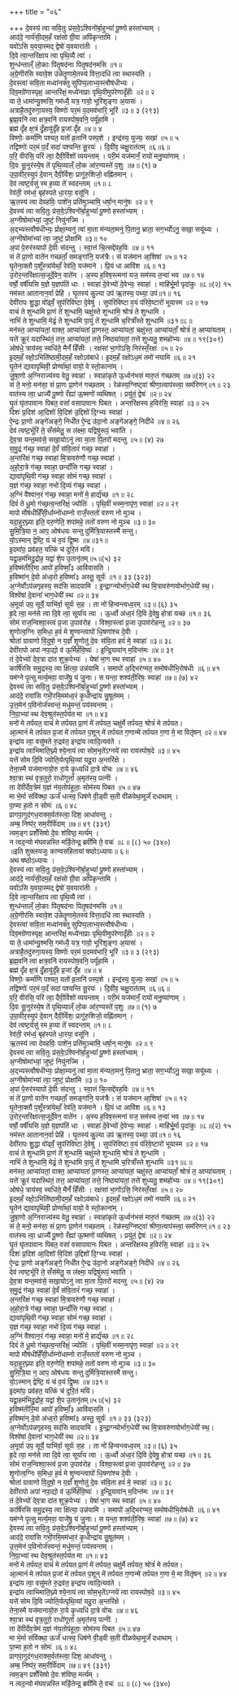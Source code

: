 +++
title = "०६"

+++
दे॒वस्य॑ त्वा सवि॒तुः प्र॑स॒वे॒ऽश्विनो॑र्बा॒हुभ्यां॑ पू॒ष्णो हस्ता॑भ्याम् ।  
आद॑दे॒ नार्य॑सी॒दम॒हँ रक्ष॑सो ग्री॒वा अपि॑कृन्तामि ।  
यवो॑ऽसि य॒वया॒स्मद् द्वेषो॑ य॒वयारा॑तीः ।  
दि॒वे त्वा॒न्तरि॑क्षाय त्वा पृथि॒व्यै त्वा॑ ।  
शुन्ध॑न्ताल्ँ लो॒काः पि॑तृ॒षद॑नाः पितृ॒षद॑नमसि ॥१॥  
अ॒ग्रे॒णीर॑सि स्वावे॒श उ॑न्नेतॄ॒णामे॒तस्य॑ वित्ता॒दधि॑ त्वा स्थास्यति ।  
दे॒वस्त्वा॑ सवि॒ता मध्वा॑नक्तु सुपिप्प॒लाभ्य॒स्त्वौष॑धीभ्यः ।  
दिव॒मग्रे॑णास्पृक्ष॒ आन्तरि॑क्षं॒ मध्ये॑नाप्राः पृथि॒वीमुप॑रेणादृँहीः ॥२॥ २  
या ते॒ धामा॑न्यु॒श्मसि॒ गम॑ध्यै॒ यत्र॒ गावो॒ भूरि॑शृङ्गा अ॒यासः॑ ।  
अत्राहै॒तदु॑रुगा॒यस्य॒ विष्णोः॑ पर॒मं प॒दमव॑भारि॒ भूरि॑ ॥३॥ ३ (२९३)  
ब्र॒ह्म॒वनि॑ त्वा क्षत्र॒वनि॑ रायस्पोष॒वनि॒ पर्यू॑हामि ।  
ब्रह्म॑ दृँह क्ष॒त्रं दृँ॒हायु॑र्दृँह प्र॒जां दृँ॑ह ॥४॥ ४  
विष्णोः॒ कर्मा॑णि पश्यत॒ यतो॑ व्र॒तानि॑ पस्प॒शे । इन्द्र॑स्य॒ युज्यः॒ सखा॑ ॥५॥ ५  
तद्विष्णोः॑ पर॒मं प॒दँ सदा॑ पश्यन्ति सू॒रयः॑ । दि॒वी॑व॒ चक्षु॒रात॑तम् ॥६॥६॥  
प॒रि॒ वीर॑सि॒ परि॑ त्वा॒ दैवी॒र्विशो॑ व्ययन्ताम् । परी॒मं यज॑मानँ॒ रायो॑ मनु॒ष्या॑णाम् ।  
दि॒वः सू॒नुर॑स्ये॒ष ते॑ पृथि॒व्याल्ँ लो॒क आ॑र॒ण्यस्ते॑ प॒शुः ॥७॥ (१) ७  
उ॒पा॒वीर॒स्युप॑ दे॒वान् दैवी॒र्विशः॒ प्रागु॑रु॒शिजो॒ वह्नि॑तमान् ।  
देव॑ त्वष्ट॒र्वसु॑ रम ह॒व्या ते॑ स्वदन्ताम् ॥१॥ ८  
रेव॑ती॒ रम॑ध्वं॒ बृह॑स्पते धा॒रया॒ वसू॑नि ।  
ऋ॒तस्य॑ त्वा देवहविः॒ पाशे॑न॒ प्रति॑मुञ्चामि॒ धर्षा॒न् मानु॑षः ॥२॥ ९  
दे॒वस्य॑ त्वा सवि॒तुः प्र॑स॒वे॒ऽश्विनो॑र्बा॒हुभ्यां॑ पू॒ष्णो हस्ता॑भ्याम् ।  
अ॒ग्नीषोमा॑भ्यां॒ जुष्टं॒ नियु॑नज्मि ।  
अ॒द्भ्यस्त्वौष॑धीभ्यः॒ प्रोक्षा॒म्यनु॑ त्वां मा॒ता म॑न्यता॒मनु॑ पि॒तानु॒ भ्राता॒ सग॒र्भ्योऽनु॒ सखा॒ सयू॑थ्यः ।  
अ॒ग्नीषोमा॑भ्यां त्वा॒ जुष्टं॒ प्रोक्षा॑मि ॥३॥ १०  
अ॒पां पे॒रुर॑स्यापो॑ दे॒वीः स॑दन्तु । स्वा॒त्तं चि॒त्सद्दे॑वह॒विः ॥४॥ ११  
सं ते॑ प्रा॒णो वाते॑न गच्छताँ॒ समङ्गा॑नि॒ यज॑त्रैः। सं यज॑मान आ॒शिषा॑ ॥५॥ १२  
घृ॒तेना॒क्तौ प॒शूँस्त्रा॑येथाँ॒ रेव॑ति॒ यज॑माने । प्रि॒यं धा आवि॑श ॥६॥ १३  
उ॒रोर॒न्तरि॑क्षात्स॒जूर्दे॒वेन॒ वाते॑न । अ॒स्य ह॒विष॒स्त्मना॑ यज॒ सम॑स्य त॒न्वा॑ भव ॥७॥ १४  
वर्षो॒ वर्षी॑यसि य॒ज्ञे य॒ज्ञप॑तिं धाः । स्वाहा॑ दे॒वेभ्यो॑ दे॒वेभ्यः॒ स्वाहा॑ । माहि॑र्भू॒र्मा पृदा॑कुः ॥८॥(२) १५  
नम॑स्त आतानान॒र्वा प्रेहि॑ । घृ॒तस्य॑ कु॒ल्या उप॑ ऋ॒तस्य॒ पथ्या॒ उप॑॥१॥ १६  
देवी॑रापः शु॒द्धा वो॑ढ्वँ॒ सुप॑रिविष्टा दे॒वेषु॑ । सुप॑रिविष्टा व॒यं प॑रिवे॒ष्टारो॑ भूयास्म ॥२॥ १७  
वाचं॑ ते शुन्धामि प्रा॒णं ते॑ शुन्धामि॒ चक्षु॑स्ते शुन्धामि॒ श्रोत्रं॑ ते शुन्धामि ।  
नाभिं॑ ते शुन्धामि॒ मेढ्रं॑ ते शुन्धामि पा॒युं ते॑ शुन्धामि च॒रित्राँ॑स्ते शुन्धामि ॥३१॥८॥  
मन॑स्त॒ आप्या॑यतां॒ वाक्त॒ आप्या॑यतां प्रा॒णस्त॒ आप्या॑यतां॒ चक्षु॑स्त॒ आप्या॑यताँ॒ श्रोत्रं॑ त॒ आप्या॑यताम् ।  
यत्ते॑ क्रू॒रं यदास्थि॑तं॒ तत्त॒ आप्या॑यतां॒ तत्ते॒ निष्ठ्या॑यतां॒ तत्ते॑ शुध्यतु॒ शमहो॑भ्यः ॥४॥ १९(३०९)  
ओष॑धे॒ त्राय॑स्व॒ स्वधि॑ते॒ मैनँ॑ हिँसीः । रक्ष॑सां भा॒गो॑ऽसि॒ निर॑स्तँ॒रक्षः॑ ॥५॥ २०  
इ॒दम॒हँ रक्षो॒ऽभिति॑ष्ठामी॒दम॒हँ रक्षोऽव॑बाधे। इ॒दम॒हँ रक्षो॑ऽध॒मं तमो॑ नयामि ॥६॥ २१  
घृ॒तेन॑ द्यावापृथिवी॒ प्रोर्ण्वा॑थां॒ वायो॒ वे स्तो॒काना॑म् ।  
जु॒षा॒णो अ॒ग्निराज्य॑स्य वेतु॒ स्वाहा॑ । स्वाहा॑कृते ऊ॒र्ध्वन॑भसं मारु॒तं ग॑च्छतम् ॥७॥(३) २२  
सं ते॒ मनो॒ मन॑सा॒ सं प्रा॒णः प्रा॒णेन॑ गच्छताम् । रेळ॑स्य॒ग्निष्ट्वा॑ श्रीणा॒त्वाप॑स्त्वा॒ सम॑रिणन्॥१॥ २३  
वात॑स्य त्वा॒ ध्राज्यै॑ पू॒ष्णो रँह्या॑ ऊ॒ष्मणो॑ व्यथिषत् । प्रयु॑तं॒ द्वेषः॑ ॥२॥ २४  
घृ॒तं घृ॑तपावानः पिबत॒ वसां॑ वसापावानः पिबत । अन्तरि॑क्षस्य ह॒विर॑सि॒ स्वाहा॑ ॥३॥ २५  
दिशः॑ प्र॒दिश॑ आ॒दिशो॑ वि॒दिश॑ उ॒द्दिशो॑ दि॒ग्भ्यः स्वाहा॑ ।  
ऐ॒न्द्रः प्रा॒णो अङ्गे॑अङ्गे॒ निधी॑त ऐ॒न्द्र उ॑दा॒नो अङ्गे॑अङ्गे॒ निदी॑धे ॥४॥ २६  
देव॑ त्वष्ट॒र्भूरि॑ ते॒ सँस॑मेतु॒ स ल॑क्ष्मा॒ यद्विषु॑रूपं॒ भवा॑ति ।  
दे॒व॒त्रा यन्त॒मव॑से॒ सखा॒योऽनु॑ त्वा मा॒ता पि॒तरो॑ मदन्तु ॥५॥ (४) २७  
स॒मु॒द्रं ग॑च्छ॒ स्वाहा॑ दे॒वँ स॑वि॒तारं॑ गच्छ॒ स्वाहा॑ ।  
अ॒न्तरि॑क्षं गच्छ॒ स्वाहा॑ मि॒त्रावरु॑णौ गच्छ॒ स्वाहा॑ ।  
अ॒हो॒रा॒त्रे ग॑च्छ॒ स्वाहा॒ छन्दाँ॑सि गच्छ॒ स्वाहा॑ ।  
द्यावा॑पृथि॒वी ग॑च्छ॒ स्वाहा॒ सोमं॑ गच्छ॒ स्वाहा॑ ।  
य॒ज्ञं ग॑च्छ॒ स्वाहा॒ नभो॑ दि॒व्यं ग॑च्छ॒ स्वाहा॑ ।  
अ॒ग्निं वै॑श्वान॒रं ग॑च्छ॒ स्वाहा॒ मनो॑ मे॒ हार्द्य॑च्छ ॥१॥ २८  
दिवं॑ ते धू॒मो ग॑च्छ॒त्व॒न्तरि॑क्षं॒ ज्योतिः॑ । पृथि॒वीं भस्म॒नापृ॑ण॒ स्वाहा॑ ॥२॥ २९  
मापो मौष॑धीर्हिँसी॒र्धाम्नो॑धाम्नो राजँ॒स्ततो॑ वरुण नो मुञ्च ।  
यदा॒हुर॒घ्न्या इति॒ वरु॒णेति॒ शपा॑महे॒ ततो॑ वरुण नो मुञ्च ॥३॥ ३०  
सु॒मि॒त्रि॒या न॒ आप॒ ओष॑धयः सन्तु दुर्मित्रि॒यास्तस्मै॑ सन्तु।  
यो॒ऽस्मान् द्वेष्टि॒ यं च॑ व॒यं द्वि॒ष्मः ॥४॥३१॥  
इ॒दमा॑पः॒ प्रव॑हत॒ यत्किं च॑ दुरि॒तं मयि॑।  
यद्वा॒हम॑भिदु॒द्रोह॒ यद्वा॑ शे॒प उ॒तानृ॑तम्॥५॥(५) ३२  
ह॒विष्म॑तीरि॒मा आपो॑ ह॒विष्माँ॒३ आवि॑वासति ।  
ह॒विष्मा॑न् दे॒वो अ॑ध्व॒रो ह॒विष्मां॑३ अस्तु॒ सूर्यः॑ ॥१॥ ३३ (३२३)  
अ॒ग्नेर्वोऽप॑न्नगृहस्य॒ सद॑सि सादयामि । इ॒न्द्रा॒ग्न्योर्भा॑ग॒धेयी॑ स्थ मि॒त्रावरु॑णयोर्भाग॒धेयी॑ स्थ॒।  
विश्वे॑षां दे॒वानां॑ भाग॒धेयी॑ स्थ ॥२॥ ३४  
अ॒मूर्या उप॒ सूर्ये॒ याभि॑र्वा॒ सूर्यः॑ स॒ह । ता नो॑ हिन्वन्त्वध्व॒रम् ॥३॥ (६) ३५  
हृ॒दे त्वा॒ मन॑से त्वा दि॒वे त्वा॒ सूर्या॑य त्वा । ऊ॒र्ध्वो अ॑ध्व॒रं दि॒वि दे॒वेषु॒ होत्रा॑ यच्छ ॥१॥ ३६  
सोम॑ राज॒न्विश्वा॒स्त्वं प्र॒जा उ॒पाव॑रोह । विश्वा॒स्त्वां प्र॒जा उ॒पाव॑रोहन्तु ॥२॥ ३७  
शृ॒णोत्व॒ग्निः स॒मिधा॒ ह॒वं॑ मे शृ॒ण्वन्त्वापो॑ धि॒षणा॑श्च दे॒वीः ।  
श्रोता॑ ग्रावाणो वि॒दुषो॒ न य॒ज्ञँ शृ॒णोतु॑ दे॒वः स॑वि॒ता हवं॑ मे॒ स्वाहा॑ ॥३॥ ३८  
देवी॑रापो अपां नपा॒द्यो व॑ ऊ॒र्मिर्ह॑वि॒ष्यः॑ । इ॒न्द्रि॒यावा॑न् म॒दिन्त॑मः ॥४॥ ३९  
तं दे॒वेभ्यो॑ देव॒त्रा दा॑त शुक्र॒पेभ्यः॑ । येषां॑ भा॒ग स्थ स्वाहा॑ ॥५॥ ४०  
कार्षि॑रसि समु॒द्रस्य॒ त्वा क्षि॑त्या॒ उन्न॑यामि । समापो॑ अ॒द्भिर॑ग्मत॒ समोष॑धीभि॒रोष॑धीः ॥६॥ ४१  
यम॑ग्ने पृ॒त्सु मर्त्य॒मवा॒ वाजे॑षु॒ यं जु॒नाः। स यन्ता॒ शश्व॑ती॒रिषः॒ स्वाहा॑ ॥७॥ (७) ४२  
दे॒वस्य॑ त्वा सवि॒तुः प्र॑स॒वे॒ऽश्विनो॑र्बा॒हुभ्यां॑ पू॒ष्णो हस्ता॑भ्याम् ।  
आद॑दे॒ रावा॑सि गभी॒रमि॒मम॑ध्व॒रं कृ॒धीन्द्रा॑य सु॒षूत॑मम् ।  
उ॒त्त॒मेन॑ प॒विनोर्ज॑स्वन्तं॒ मधु॑मन्तं॒ पय॑स्वन्तम् ।  
नि॒ग्रा॒भ्या॑ स्थ देव॒श्रुत॑स्त॒र्पय॑त मा ॥१॥ ४३  
मनो॑ मे तर्पयत॒ वाचं॑ मे तर्पयत प्रा॒णं मे॑ तर्पयत॒ चक्षु॑र्मे तर्पयत॒ श्रोत्रं॑ मे तर्पयत।  
आ॒त्मानं॑ मे तर्पयत प्र॒जां मे॑ तर्पयत प॒शून् मे॑ तर्पयत ग॒णान्मे॑ तर्पयत ग॒णा मे॒ मा वितृ॑षन् ॥२॥ ४४  
इन्द्रा॑य त्वा॒ वसु॑मते रु॒द्रव॑त॒ इन्द्रा॑य त्वादि॒त्यव॑ते ।  
इन्द्रा॑य त्वाभिमाति॒घ्न्ये श्ये॒नाय॑ त्वा सोम॒भृते॑ऽग्नये॑ त्वा रायस्पोष॒दे ॥३॥ ४५  
यत्ते॑ सोम दि॒वि ज्योति॒र्यत्पृथि॒व्यां यदु॒रा अ॒न्तरि॑क्षे ।  
तेना॒स्मै यज॑मानायो॒रु रा॒ये कृ॒ध्यधि॑ दा॒त्रे वो॑चः ॥४॥ ४६  
श्वा॒त्रा स्थ॑ वृत्र॒तुरो॒ राधो॑गूर्त्ता अ॒मृत॑स्य॒ पत्नीः॑ ।  
ता दे॑वीर्देव॒त्रेमं य॒ज्ञं न॑य॒तोप॑हूताः॒ सोम॑स्य पिबत ॥५॥ ४७  
मा भे॒र्मा संवि॑क्था॒ ऊर्जं॑ धत्स्व॒ धिष॑णे वी॒ड्वी स॒ती वी॑ळयेथा॒मूर्जं॑ दधाथाम् ।  
पा॒प्मा ह॒तो न सोमः॑ ॥६॥ ४८  
प्रागपा॒गुद॑गध॒राक्स॒र्वत॑स्त्वा॒ दिश॒ आधा॑वन्तु ।  
अम्ब॒ निष्प॑र॒ सम॒रीर्वि॑दाम् ॥७॥ ४९ (३३९)  
त्वम॒ङ्ग प्रशँ॑सिषो दे॒वः श॑विष्ठ॒ मर्त्य॑म् ।  
न त्वद॒न्यो म॑घवन्नस्ति मर्डि॒तेन्द्र॒ ब्रवी॑मि ते॒ वचः॑ ॥८॥ (८) ५० (३४०)  
॥इति शुक्लयजुः काण्वसंहितायां षष्ठोऽध्यायः॥ ६॥  
अथ षष्ठोऽध्यायः ।  
दे॒वस्य॑ त्वा सवि॒तुः प्र॑स॒वे॒ऽश्विनो॑र्बा॒हुभ्यां॑ पू॒ष्णो हस्ता॑भ्याम् ।  
आद॑दे॒ नार्य॑सी॒दम॒हँ रक्ष॑सो ग्री॒वा अपि॑कृन्तामि ।  
यवो॑ऽसि य॒वया॒स्मद् द्वेषो॑ य॒वयारा॑तीः ।  
दि॒वे त्वा॒न्तरि॑क्षाय त्वा पृथि॒व्यै त्वा॑ ।  
शुन्ध॑न्ताल्ँ लो॒काः पि॑तृ॒षद॑नाः पितृ॒षद॑नमसि ॥१॥  
अ॒ग्रे॒णीर॑सि स्वावे॒श उ॑न्नेतॄ॒णामे॒तस्य॑ वित्ता॒दधि॑ त्वा स्थास्यति ।  
दे॒वस्त्वा॑ सवि॒ता मध्वा॑नक्तु सुपिप्प॒लाभ्य॒स्त्वौष॑धीभ्यः ।  
दिव॒मग्रे॑णास्पृक्ष॒ आन्तरि॑क्षं॒ मध्ये॑नाप्राः पृथि॒वीमुप॑रेणादृँहीः ॥२॥ २  
या ते॒ धामा॑न्यु॒श्मसि॒ गम॑ध्यै॒ यत्र॒ गावो॒ भूरि॑शृङ्गा अ॒यासः॑ ।  
अत्राहै॒तदु॑रुगा॒यस्य॒ विष्णोः॑ पर॒मं प॒दमव॑भारि॒ भूरि॑ ॥३॥ ३ (२९३)  
ब्र॒ह्म॒वनि॑ त्वा क्षत्र॒वनि॑ रायस्पोष॒वनि॒ पर्यू॑हामि ।  
ब्रह्म॑ दृँह क्ष॒त्रं दृँ॒हायु॑र्दृँह प्र॒जां दृँ॑ह ॥४॥ ४  
विष्णोः॒ कर्मा॑णि पश्यत॒ यतो॑ व्र॒तानि॑ पस्प॒शे । इन्द्र॑स्य॒ युज्यः॒ सखा॑ ॥५॥ ५  
तद्विष्णोः॑ पर॒मं प॒दँ सदा॑ पश्यन्ति सू॒रयः॑ । दि॒वी॑व॒ चक्षु॒रात॑तम् ॥६॥६॥  
प॒रि॒ वीर॑सि॒ परि॑ त्वा॒ दैवी॒र्विशो॑ व्ययन्ताम् । परी॒मं यज॑मानँ॒ रायो॑ मनु॒ष्या॑णाम् ।  
दि॒वः सू॒नुर॑स्ये॒ष ते॑ पृथि॒व्याल्ँ लो॒क आ॑र॒ण्यस्ते॑ प॒शुः ॥७॥ (१) ७  
उ॒पा॒वीर॒स्युप॑ दे॒वान् दैवी॒र्विशः॒ प्रागु॑रु॒शिजो॒ वह्नि॑तमान् ।  
देव॑ त्वष्ट॒र्वसु॑ रम ह॒व्या ते॑ स्वदन्ताम् ॥१॥ ८  
रेव॑ती॒ रम॑ध्वं॒ बृह॑स्पते धा॒रया॒ वसू॑नि ।  
ऋ॒तस्य॑ त्वा देवहविः॒ पाशे॑न॒ प्रति॑मुञ्चामि॒ धर्षा॒न् मानु॑षः ॥२॥ ९  
दे॒वस्य॑ त्वा सवि॒तुः प्र॑स॒वे॒ऽश्विनो॑र्बा॒हुभ्यां॑ पू॒ष्णो हस्ता॑भ्याम् ।  
अ॒ग्नीषोमा॑भ्यां॒ जुष्टं॒ नियु॑नज्मि ।  
अ॒द्भ्यस्त्वौष॑धीभ्यः॒ प्रोक्षा॒म्यनु॑ त्वां मा॒ता म॑न्यता॒मनु॑ पि॒तानु॒ भ्राता॒ सग॒र्भ्योऽनु॒ सखा॒ सयू॑थ्यः ।  
अ॒ग्नीषोमा॑भ्यां त्वा॒ जुष्टं॒ प्रोक्षा॑मि ॥३॥ १०  
अ॒पां पे॒रुर॑स्यापो॑ दे॒वीः स॑दन्तु । स्वा॒त्तं चि॒त्सद्दे॑वह॒विः ॥४॥ ११  
सं ते॑ प्रा॒णो वाते॑न गच्छताँ॒ समङ्गा॑नि॒ यज॑त्रैः। सं यज॑मान आ॒शिषा॑ ॥५॥ १२  
घृ॒तेना॒क्तौ प॒शूँस्त्रा॑येथाँ॒ रेव॑ति॒ यज॑माने । प्रि॒यं धा आवि॑श ॥६॥ १३  
उ॒रोर॒न्तरि॑क्षात्स॒जूर्दे॒वेन॒ वाते॑न । अ॒स्य ह॒विष॒स्त्मना॑ यज॒ सम॑स्य त॒न्वा॑ भव ॥७॥ १४  
वर्षो॒ वर्षी॑यसि य॒ज्ञे य॒ज्ञप॑तिं धाः । स्वाहा॑ दे॒वेभ्यो॑ दे॒वेभ्यः॒ स्वाहा॑ । माहि॑र्भू॒र्मा पृदा॑कुः ॥८॥(२) १५  
नम॑स्त आतानान॒र्वा प्रेहि॑ । घृ॒तस्य॑ कु॒ल्या उप॑ ऋ॒तस्य॒ पथ्या॒ उप॑॥१॥ १६  
देवी॑रापः शु॒द्धा वो॑ढ्वँ॒ सुप॑रिविष्टा दे॒वेषु॑ । सुप॑रिविष्टा व॒यं प॑रिवे॒ष्टारो॑ भूयास्म ॥२॥ १७  
वाचं॑ ते शुन्धामि प्रा॒णं ते॑ शुन्धामि॒ चक्षु॑स्ते शुन्धामि॒ श्रोत्रं॑ ते शुन्धामि ।  
नाभिं॑ ते शुन्धामि॒ मेढ्रं॑ ते शुन्धामि पा॒युं ते॑ शुन्धामि च॒रित्राँ॑स्ते शुन्धामि ॥३१॥८॥  
मन॑स्त॒ आप्या॑यतां॒ वाक्त॒ आप्या॑यतां प्रा॒णस्त॒ आप्या॑यतां॒ चक्षु॑स्त॒ आप्या॑यताँ॒ श्रोत्रं॑ त॒ आप्या॑यताम् ।  
यत्ते॑ क्रू॒रं यदास्थि॑तं॒ तत्त॒ आप्या॑यतां॒ तत्ते॒ निष्ठ्या॑यतां॒ तत्ते॑ शुध्यतु॒ शमहो॑भ्यः ॥४॥ १९(३०९)  
ओष॑धे॒ त्राय॑स्व॒ स्वधि॑ते॒ मैनँ॑ हिँसीः । रक्ष॑सां भा॒गो॑ऽसि॒ निर॑स्तँ॒रक्षः॑ ॥५॥ २०  
इ॒दम॒हँ रक्षो॒ऽभिति॑ष्ठामी॒दम॒हँ रक्षोऽव॑बाधे। इ॒दम॒हँ रक्षो॑ऽध॒मं तमो॑ नयामि ॥६॥ २१  
घृ॒तेन॑ द्यावापृथिवी॒ प्रोर्ण्वा॑थां॒ वायो॒ वे स्तो॒काना॑म् ।  
जु॒षा॒णो अ॒ग्निराज्य॑स्य वेतु॒ स्वाहा॑ । स्वाहा॑कृते ऊ॒र्ध्वन॑भसं मारु॒तं ग॑च्छतम् ॥७॥(३) २२  
सं ते॒ मनो॒ मन॑सा॒ सं प्रा॒णः प्रा॒णेन॑ गच्छताम् । रेळ॑स्य॒ग्निष्ट्वा॑ श्रीणा॒त्वाप॑स्त्वा॒ सम॑रिणन्॥१॥ २३  
वात॑स्य त्वा॒ ध्राज्यै॑ पू॒ष्णो रँह्या॑ ऊ॒ष्मणो॑ व्यथिषत् । प्रयु॑तं॒ द्वेषः॑ ॥२॥ २४  
घृ॒तं घृ॑तपावानः पिबत॒ वसां॑ वसापावानः पिबत । अन्तरि॑क्षस्य ह॒विर॑सि॒ स्वाहा॑ ॥३॥ २५  
दिशः॑ प्र॒दिश॑ आ॒दिशो॑ वि॒दिश॑ उ॒द्दिशो॑ दि॒ग्भ्यः स्वाहा॑ ।  
ऐ॒न्द्रः प्रा॒णो अङ्गे॑अङ्गे॒ निधी॑त ऐ॒न्द्र उ॑दा॒नो अङ्गे॑अङ्गे॒ निदी॑धे ॥४॥ २६  
देव॑ त्वष्ट॒र्भूरि॑ ते॒ सँस॑मेतु॒ स ल॑क्ष्मा॒ यद्विषु॑रूपं॒ भवा॑ति ।  
दे॒व॒त्रा यन्त॒मव॑से॒ सखा॒योऽनु॑ त्वा मा॒ता पि॒तरो॑ मदन्तु ॥५॥ (४) २७  
स॒मु॒द्रं ग॑च्छ॒ स्वाहा॑ दे॒वँ स॑वि॒तारं॑ गच्छ॒ स्वाहा॑ ।  
अ॒न्तरि॑क्षं गच्छ॒ स्वाहा॑ मि॒त्रावरु॑णौ गच्छ॒ स्वाहा॑ ।  
अ॒हो॒रा॒त्रे ग॑च्छ॒ स्वाहा॒ छन्दाँ॑सि गच्छ॒ स्वाहा॑ ।  
द्यावा॑पृथि॒वी ग॑च्छ॒ स्वाहा॒ सोमं॑ गच्छ॒ स्वाहा॑ ।  
य॒ज्ञं ग॑च्छ॒ स्वाहा॒ नभो॑ दि॒व्यं ग॑च्छ॒ स्वाहा॑ ।  
अ॒ग्निं वै॑श्वान॒रं ग॑च्छ॒ स्वाहा॒ मनो॑ मे॒ हार्द्य॑च्छ ॥१॥ २८  
दिवं॑ ते धू॒मो ग॑च्छ॒त्व॒न्तरि॑क्षं॒ ज्योतिः॑ । पृथि॒वीं भस्म॒नापृ॑ण॒ स्वाहा॑ ॥२॥ २९  
मापो मौष॑धीर्हिँसी॒र्धाम्नो॑धाम्नो राजँ॒स्ततो॑ वरुण नो मुञ्च ।  
यदा॒हुर॒घ्न्या इति॒ वरु॒णेति॒ शपा॑महे॒ ततो॑ वरुण नो मुञ्च ॥३॥ ३०  
सु॒मि॒त्रि॒या न॒ आप॒ ओष॑धयः सन्तु दुर्मित्रि॒यास्तस्मै॑ सन्तु।  
यो॒ऽस्मान् द्वेष्टि॒ यं च॑ व॒यं द्वि॒ष्मः ॥४॥३१॥  
इ॒दमा॑पः॒ प्रव॑हत॒ यत्किं च॑ दुरि॒तं मयि॑।  
यद्वा॒हम॑भिदु॒द्रोह॒ यद्वा॑ शे॒प उ॒तानृ॑तम्॥५॥(५) ३२  
ह॒विष्म॑तीरि॒मा आपो॑ ह॒विष्माँ॒३ आवि॑वासति ।  
ह॒विष्मा॑न् दे॒वो अ॑ध्व॒रो ह॒विष्मां॑३ अस्तु॒ सूर्यः॑ ॥१॥ ३३ (३२३)  
अ॒ग्नेर्वोऽप॑न्नगृहस्य॒ सद॑सि सादयामि । इ॒न्द्रा॒ग्न्योर्भा॑ग॒धेयी॑ स्थ मि॒त्रावरु॑णयोर्भाग॒धेयी॑ स्थ॒।  
विश्वे॑षां दे॒वानां॑ भाग॒धेयी॑ स्थ ॥२॥ ३४  
अ॒मूर्या उप॒ सूर्ये॒ याभि॑र्वा॒ सूर्यः॑ स॒ह । ता नो॑ हिन्वन्त्वध्व॒रम् ॥३॥ (६) ३५  
हृ॒दे त्वा॒ मन॑से त्वा दि॒वे त्वा॒ सूर्या॑य त्वा । ऊ॒र्ध्वो अ॑ध्व॒रं दि॒वि दे॒वेषु॒ होत्रा॑ यच्छ ॥१॥ ३६  
सोम॑ राज॒न्विश्वा॒स्त्वं प्र॒जा उ॒पाव॑रोह । विश्वा॒स्त्वां प्र॒जा उ॒पाव॑रोहन्तु ॥२॥ ३७  
शृ॒णोत्व॒ग्निः स॒मिधा॒ ह॒वं॑ मे शृ॒ण्वन्त्वापो॑ धि॒षणा॑श्च दे॒वीः ।  
श्रोता॑ ग्रावाणो वि॒दुषो॒ न य॒ज्ञँ शृ॒णोतु॑ दे॒वः स॑वि॒ता हवं॑ मे॒ स्वाहा॑ ॥३॥ ३८  
देवी॑रापो अपां नपा॒द्यो व॑ ऊ॒र्मिर्ह॑वि॒ष्यः॑ । इ॒न्द्रि॒यावा॑न् म॒दिन्त॑मः ॥४॥ ३९  
तं दे॒वेभ्यो॑ देव॒त्रा दा॑त शुक्र॒पेभ्यः॑ । येषां॑ भा॒ग स्थ स्वाहा॑ ॥५॥ ४०  
कार्षि॑रसि समु॒द्रस्य॒ त्वा क्षि॑त्या॒ उन्न॑यामि । समापो॑ अ॒द्भिर॑ग्मत॒ समोष॑धीभि॒रोष॑धीः ॥६॥ ४१  
यम॑ग्ने पृ॒त्सु मर्त्य॒मवा॒ वाजे॑षु॒ यं जु॒नाः। स यन्ता॒ शश्व॑ती॒रिषः॒ स्वाहा॑ ॥७॥ (७) ४२  
दे॒वस्य॑ त्वा सवि॒तुः प्र॑स॒वे॒ऽश्विनो॑र्बा॒हुभ्यां॑ पू॒ष्णो हस्ता॑भ्याम् ।  
आद॑दे॒ रावा॑सि गभी॒रमि॒मम॑ध्व॒रं कृ॒धीन्द्रा॑य सु॒षूत॑मम् ।  
उ॒त्त॒मेन॑ प॒विनोर्ज॑स्वन्तं॒ मधु॑मन्तं॒ पय॑स्वन्तम् ।  
नि॒ग्रा॒भ्या॑ स्थ देव॒श्रुत॑स्त॒र्पय॑त मा ॥१॥ ४३  
मनो॑ मे तर्पयत॒ वाचं॑ मे तर्पयत प्रा॒णं मे॑ तर्पयत॒ चक्षु॑र्मे तर्पयत॒ श्रोत्रं॑ मे तर्पयत।  
आ॒त्मानं॑ मे तर्पयत प्र॒जां मे॑ तर्पयत प॒शून् मे॑ तर्पयत ग॒णान्मे॑ तर्पयत ग॒णा मे॒ मा वितृ॑षन् ॥२॥ ४४  
इन्द्रा॑य त्वा॒ वसु॑मते रु॒द्रव॑त॒ इन्द्रा॑य त्वादि॒त्यव॑ते ।  
इन्द्रा॑य त्वाभिमाति॒घ्न्ये श्ये॒नाय॑ त्वा सोम॒भृते॑ऽग्नये॑ त्वा रायस्पोष॒दे ॥३॥ ४५  
यत्ते॑ सोम दि॒वि ज्योति॒र्यत्पृथि॒व्यां यदु॒रा अ॒न्तरि॑क्षे ।  
तेना॒स्मै यज॑मानायो॒रु रा॒ये कृ॒ध्यधि॑ दा॒त्रे वो॑चः ॥४॥ ४६  
श्वा॒त्रा स्थ॑ वृत्र॒तुरो॒ राधो॑गूर्त्ता अ॒मृत॑स्य॒ पत्नीः॑ ।  
ता दे॑वीर्देव॒त्रेमं य॒ज्ञं न॑य॒तोप॑हूताः॒ सोम॑स्य पिबत ॥५॥ ४७  
मा भे॒र्मा संवि॑क्था॒ ऊर्जं॑ धत्स्व॒ धिष॑णे वी॒ड्वी स॒ती वी॑ळयेथा॒मूर्जं॑ दधाथाम् ।  
पा॒प्मा ह॒तो न सोमः॑ ॥६॥ ४८  
प्रागपा॒गुद॑गध॒राक्स॒र्वत॑स्त्वा॒ दिश॒ आधा॑वन्तु ।  
अम्ब॒ निष्प॑र॒ सम॒रीर्वि॑दाम् ॥७॥ ४९ (३३९)  
त्वम॒ङ्ग प्रशँ॑सिषो दे॒वः श॑विष्ठ॒ मर्त्य॑म् ।  
न त्वद॒न्यो म॑घवन्नस्ति मर्डि॒तेन्द्र॒ ब्रवी॑मि ते॒ वचः॑ ॥८॥ (८) ५० (३४०)  
